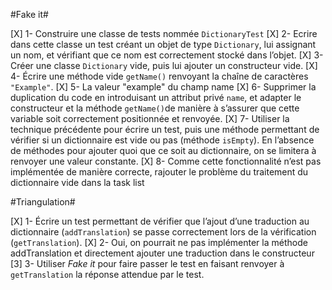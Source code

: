 #Fake it#

[X] 1- Construire une classe de tests nommée `DictionaryTest`
[X] 2- Ecrire dans cette classe un test créant un objet de type `Dictionary`, lui assignant un nom, et vérifiant que ce nom est correctement stocké dans l’objet.
[X] 3- Créer une classe `Dictionary` vide, puis lui ajouter un constructeur vide.
[X] 4- Écrire une méthode vide `getName()` renvoyant la chaîne de caractères `"Example"`.
[X] 5- La valeur "example" du champ name
[X] 6- Supprimer la duplication du code en introduisant un attribut privé `name`, et adapter le constructeur et la méthode `getName()`de manière à s’assurer que cette variable soit correctement positionnée et renvoyée.
[X] 7- Utiliser la technique précédente pour écrire un test, puis une méthode permettant de vérifier si un dictionnaire est vide ou pas (méthode `isEmpty`). En l’absence de méthodes pour ajouter quoi que ce soit au dictionnaire, on se limitera à renvoyer une valeur constante.
[X] 8- Comme cette fonctionnalité n’est pas implémentée de manière correcte, rajouter le problème du traitement du dictionnaire vide dans la task list


#Triangulation#

[X] 1- Écrire un test permettant de vérifier que l’ajout d’une traduction au dictionnaire (`addTranslation`) se passe correctement lors de la vérification (`getTranslation`).
[X] 2- Oui, on pourrait ne pas implémenter la méthode addTranslation et directement ajouter une traduction dans le constructeur
[3] 3- Utiliser *Fake it* pour faire passer le test en faisant renvoyer à `getTranslation` la réponse attendue par le test.